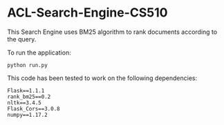 # ACL-Search-Engine-CS510

This Search Engine uses BM25 algorithm to rank documents according to the query.

To run the application:
```
python run.py
```

This code has been tested to work on the following dependencies:
```
Flask==1.1.1
rank_bm25==0.2
nltk==3.4.5
Flask_Cors==3.0.8
numpy==1.17.2
```
